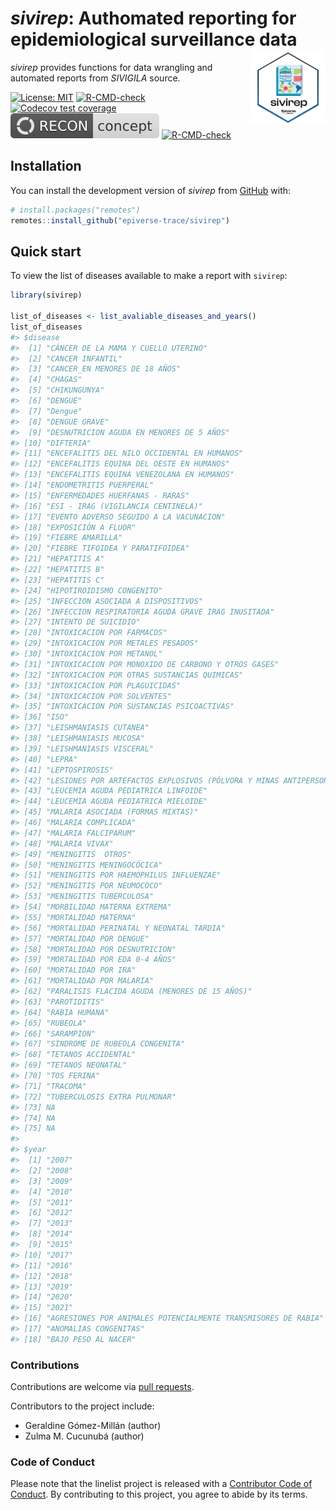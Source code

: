 
<!-- README.md is generated from README.Rmd. Please edit that file -->

# *sivirep*: Authomated reporting for epidemiological surveillance data <img src="man/figures/logo.png" align="right" width="120" />

*sivirep* provides functions for data wrangling and automated reports
from *SIVIGILA* source.

<!-- badges: start -->

[![License:
MIT](https://img.shields.io/badge/License-MIT-yellow.svg)](https://opensource.org/licenses/MIT)
[![R-CMD-check](https://github.com/epiverse-trace/readepi/actions/workflows/R-CMD-check.yaml/badge.svg)](https://github.com/epiverse-trace/readepi/actions/workflows/R-CMD-check.yaml)
[![Codecov test
coverage](https://codecov.io/gh/epiverse-trace/readepi/branch/main/graph/badge.svg)](https://app.codecov.io/gh/epiverse-trace/readepi?branch=main)
[![lifecycle-concept](https://raw.githubusercontent.com/reconverse/reconverse.github.io/master/images/badge-concept.svg)](https://www.reconverse.org/lifecycle.html#concept)
[![R-CMD-check](https://github.com/epiverse-trace/sivirep/actions/workflows/R-CMD-check.yaml/badge.svg)](https://github.com/epiverse-trace/sivirep/actions/workflows/R-CMD-check.yaml)
<!-- badges: end -->

## Installation

You can install the development version of *sivirep* from
[GitHub](https://github.com/) with:

``` r
# install.packages("remotes")
remotes::install_github("epiverse-trace/sivirep")
```

## Quick start

To view the list of diseases available to make a report with `sivirep`:

``` r
library(sivirep)

list_of_diseases <- list_avaliable_diseases_and_years()
list_of_diseases
#> $disease
#>  [1] "CÁNCER DE LA MAMA Y CUELLO UTERINO"                               
#>  [2] "CANCER INFANTIL"                                                  
#>  [3] "CANCER_EN MENORES DE 18 AÑOS"                                     
#>  [4] "CHAGAS"                                                           
#>  [5] "CHIKUNGUNYA"                                                      
#>  [6] "DENGUE"                                                           
#>  [7] "Dengue"                                                           
#>  [8] "DENGUE GRAVE"                                                     
#>  [9] "DESNUTRICION AGUDA EN MENORES DE 5 AÑOS"                          
#> [10] "DIFTERIA"                                                         
#> [11] "ENCEFALITIS DEL NILO OCCIDENTAL EN HUMANOS"                       
#> [12] "ENCEFALITIS EQUINA DEL OESTE EN HUMANOS"                          
#> [13] "ENCEFALITIS EQUINA VENEZOLANA EN HUMANOS"                         
#> [14] "ENDOMETRITIS PUERPERAL"                                           
#> [15] "ENFERMEDADES HUERFANAS - RARAS"                                   
#> [16] "ESI - IRAG (VIGILANCIA CENTINELA)"                                
#> [17] "EVENTO ADVERSO SEGUIDO A LA VACUNACION"                           
#> [18] "EXPOSICIÓN A FLUOR"                                               
#> [19] "FIEBRE AMARILLA"                                                  
#> [20] "FIEBRE TIFOIDEA Y PARATIFOIDEA"                                   
#> [21] "HEPATITIS A"                                                      
#> [22] "HEPATITIS B"                                                      
#> [23] "HEPATITIS C"                                                      
#> [24] "HIPOTIROIDISMO CONGENITO"                                         
#> [25] "INFECCION ASOCIADA A DISPOSITIVOS"                                
#> [26] "INFECCION RESPIRATORIA AGUDA GRAVE IRAG INUSITADA"                
#> [27] "INTENTO DE SUICIDIO"                                              
#> [28] "INTOXICACION POR FARMACOS"                                        
#> [29] "INTOXICACION POR METALES PESADOS"                                 
#> [30] "INTOXICACION POR METANOL"                                         
#> [31] "INTOXICACION POR MONOXIDO DE CARBONO Y OTROS GASES"               
#> [32] "INTOXICACION POR OTRAS SUSTANCIAS QUIMICAS"                       
#> [33] "INTOXICACION POR PLAGUICIDAS"                                     
#> [34] "INTOXICACION POR SOLVENTES"                                       
#> [35] "INTOXICACION POR SUSTANCIAS PSICOACTIVAS"                         
#> [36] "ISO"                                                              
#> [37] "LEISHMANIASIS CUTANEA"                                            
#> [38] "LEISHMANIASIS MUCOSA"                                             
#> [39] "LEISHMANIASIS VISCERAL"                                           
#> [40] "LEPRA"                                                            
#> [41] "LEPTOSPIROSIS"                                                    
#> [42] "LESIONES POR ARTEFACTOS EXPLOSIVOS (PÓLVORA Y MINAS ANTIPERSONAL)"
#> [43] "LEUCEMIA AGUDA PEDIATRICA LINFOIDE"                               
#> [44] "LEUCEMIA AGUDA PEDIATRICA MIELOIDE"                               
#> [45] "MALARIA ASOCIADA (FORMAS MIXTAS)"                                 
#> [46] "MALARIA COMPLICADA"                                               
#> [47] "MALARIA FALCIPARUM"                                               
#> [48] "MALARIA VIVAX"                                                    
#> [49] "MENINGITIS  OTROS"                                                
#> [50] "MENINGITIS MENINGOCÓCICA"                                         
#> [51] "MENINGITIS POR HAEMOPHILUS INFLUENZAE"                            
#> [52] "MENINGITIS POR NEUMOCOCO"                                         
#> [53] "MENINGITIS TUBERCULOSA"                                           
#> [54] "MORBILIDAD MATERNA EXTREMA"                                       
#> [55] "MORTALIDAD MATERNA"                                               
#> [56] "MORTALIDAD PERINATAL Y NEONATAL TARDIA"                           
#> [57] "MORTALIDAD POR DENGUE"                                            
#> [58] "MORTALIDAD POR DESNUTRICION"                                      
#> [59] "MORTALIDAD POR EDA 0-4 AÑOS"                                      
#> [60] "MORTALIDAD POR IRA"                                               
#> [61] "MORTALIDAD POR MALARIA"                                           
#> [62] "PARALISIS FLACIDA AGUDA (MENORES DE 15 AÑOS)"                     
#> [63] "PAROTIDITIS"                                                      
#> [64] "RABIA HUMANA"                                                     
#> [65] "RUBEOLA"                                                          
#> [66] "SARAMPION"                                                        
#> [67] "SINDROME DE RUBEOLA CONGENITA"                                    
#> [68] "TETANOS ACCIDENTAL"                                               
#> [69] "TETANOS NEONATAL"                                                 
#> [70] "TOS FERINA"                                                       
#> [71] "TRACOMA"                                                          
#> [72] "TUBERCULOSIS EXTRA PULMONAR"                                      
#> [73] NA                                                                 
#> [74] NA                                                                 
#> [75] NA                                                                 
#> 
#> $year
#>  [1] "2007"                                                        
#>  [2] "2008"                                                        
#>  [3] "2009"                                                        
#>  [4] "2010"                                                        
#>  [5] "2011"                                                        
#>  [6] "2012"                                                        
#>  [7] "2013"                                                        
#>  [8] "2014"                                                        
#>  [9] "2015"                                                        
#> [10] "2017"                                                        
#> [11] "2016"                                                        
#> [12] "2018"                                                        
#> [13] "2019"                                                        
#> [14] "2020"                                                        
#> [15] "2021"                                                        
#> [16] "AGRESIONES POR ANIMALES POTENCIALMENTE TRANSMISORES DE RABIA"
#> [17] "ANOMALIAS CONGENITAS"                                        
#> [18] "BAJO PESO AL NACER"
```

### Contributions

Contributions are welcome via [pull
requests](https://github.com/epiverse-trace/sivirep/pulls).

Contributors to the project include:

-   Geraldine Gómez-Millán (author)
-   Zulma M. Cucunubá (author)

### Code of Conduct

Please note that the linelist project is released with a [Contributor
Code of
Conduct](https://contributor-covenant.org/version/2/0/CODE_OF_CONDUCT.html).
By contributing to this project, you agree to abide by its terms.
